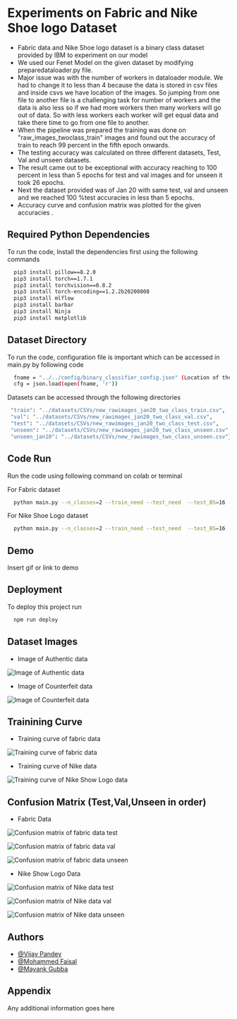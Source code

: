 
# Experiments on Fabric and Nike Shoe logo Dataset

 - Fabric data and Nike Shoe logo dataset is a binary class dataset provided by IBM to experiment on our model
 - We used our Fenet Model on the given dataset by modifying preparedataloader.py file. 
 - Major issue was with the number of workers in dataloader module. We had to change it to less than 4 because the data is stored in csv files and inside csvs we have location of the images. So jumping from one file to another file is a challenging task for number of workers and the data is also less so if we had more workers then many workers will go out of data. So with less workers each worker will get equal data and take there time to go from one file to another.
 - When the pipeline was prepared the training was done on "raw_images_twoclass_train" images and found out the accuracy of train to reach 99 percent in the fifth epoch onwards.
 - The testing accuracy was calculated on three different datasets, Test, Val and unseen datasets.
 - The result came out to be exceptional with accuracy reaching to 100 percent in less than 5 epochs for test and val images and for unseen it took 26 epochs.
 - Next the dataset provided was of Jan 20 with same test, val and unseen and we reached 100 %test accuracies in less than 5 epochs.
 - Accuracy curve and confusion matrix was plotted for the given accuracies .



## Required Python Dependencies

To run the code, Install the dependencies first using the following commands

```bash
  pip3 install pillow==8.2.0
  pip3 install torch==1.7.1
  pip3 install torchvision==0.8.2
  pip3 install torch-encoding==1.2.2b20200808
  pip3 install mlflow
  pip3 install barbar
  pip3 install Ninja
  pip3 install matplotlib
```


## Dataset Directory

To run the code, configuration file is important which can be accessed in main.py by following code

```bash
  fname = "../../config/binary_classifier_config.json" (Location of the config file)
  cfg = json.load(open(fname, 'r'))
```
Datasets can be accessed through the following directories

```bash
 "train": "../datasets/CSVs/new_rawimages_jan20_two_class_train.csv", 
 "val": "../datasets/CSVs/new_rawimages_jan20_two_class_val.csv",
 "test": "../datasets/CSVs/new_rawimages_jan20_two_class_test.csv",
 "unseen": "../datasets/CSVs/new_rawimages_jan20_two_class_unseen.csv",
 "unseen_jan10": "../datasets/CSVs/new_rawimages_two_class_unseen.csv"},
```

## Code Run

Run the code using following command on colab or terminal


For Fabric dataset
```bash
  python main.py --n_classes=2 --train_need --test_need  --test_BS=16 --train_BS=8  --model=FENet --use_pretrained --num_epochs=30 --scheduler="cosine" --lr=0.001 --num_workers=0
```
 For Nike Shoe Logo dataset
```bash
  python main.py --n_classes=2 --train_need --test_need  --test_BS=16 --train_BS=8  --model=FENet --use_pretrained --num_epochs=30 --scheduler="cosine" --lr=0.001 --num_workers=0
```   
## Demo

Insert gif or link to demo


## Deployment

To deploy this project run

```bash
  npm run deploy
```


## Dataset Images

- Image of Authentic data

![Image of Authentic data](https://github.com/faisu07/Fbric-Experimentation/blob/main/real.jpg)

- Image of Counterfeit data

![Image of Counterfeit data](https://github.com/faisu07/Fbric-Experimentation/blob/main/counterfeit.jpg)


## Trainining Curve 

- Training curve of fabric data

![Training curve of fabric data](https://github.com/faisu07/Fbric-Experimentation/blob/main/Accuracy_fabric_val.png)

- Training curve of Nike data

![Training curve of Nike Show Logo data](https://github.com/faisu07/Fbric-Experimentation/blob/main/Accuracy_nike_val.png)

## Confusion Matrix  (Test,Val,Unseen in order)

- Fabric Data

![Confusion matrix of fabric data test](https://github.com/faisu07/Fbric-Experimentation/blob/main/cm_test.png)

![Confusion matrix of fabric data val](https://github.com/faisu07/Fbric-Experimentation/blob/main/cm_val.png)

![Confusion matrix of fabric data unseen](https://github.com/faisu07/Fbric-Experimentation/blob/main/cm_unseen.png)


- Nike Show Logo Data

![Confusion matrix of Nike data test](https://github.com/faisu07/Fbric-Experimentation/blob/main/Confusion_test.png)

![Confusion matrix of Nike data val](https://github.com/faisu07/Fbric-Experimentation/blob/main/Confusion_val.png)

![Confusion matrix of Nike data unseen](https://github.com/faisu07/Fbric-Experimentation/blob/main/Confusion_unseen.png)



## Authors

- [@Vijay Pandey](https://www.linkedin.com/in/vijay-pandey-29a0a35a)
- [@Mohammed Faisal](www.linkedin.com/in/mohammed-faisal-771b8818b)
- [@Mayank Gubba](https://www.linkedin.com/in/mayank-gubba/)


## Appendix

Any additional information goes here

